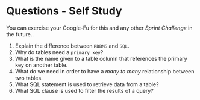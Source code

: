 # Questions - Self Study

You can exercise your Google-Fu for this and any other _Sprint Challenge_ in the future..

1.  Explain the difference between `RDBMS` and `SQL`.
1.  Why do tables need a `primary key`?
1.  What is the name given to a table column that references the primary key
    on another table.
1.  What do we need in order to have a _many to many_ relationship between two
    tables.
1.  What SQL statement is used to retrieve data from a table?
1.  What SQL clause is used to filter the results of a query?
